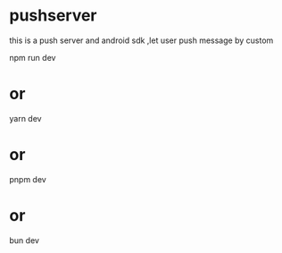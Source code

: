 # pushserver
this is a push server and android sdk ,let user push message by custom

npm run dev
# or
yarn dev
# or
pnpm dev
# or
bun dev
